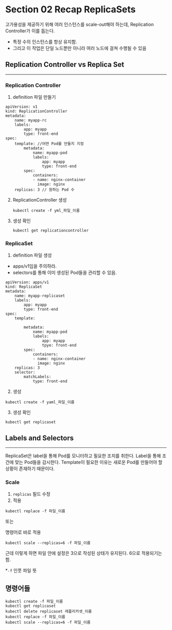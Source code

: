 # Section 02 Recap ReplicaSets

고가용성을 제공하기 위해 여러 인스턴스를 scale-out해야 하는데, Replication Controller가 이를 돕는다.
- 특정 수의 인스턴스를 항상 유지함.
- 그리고 이 작업은 단일 노드뿐만 아니라 여러 노드에 걸쳐 수행될 수 있음

## Replication Controller vs Replica Set
***
### Replication Controller
1. definition 파일 만들기
~~~
apiVersion: v1
kind: ReplicationController
metadata:
    name: myapp-rc
    labels:
        app: myapp
        type: front-end
spec:
    template: //어떤 Pod를 만들지 지정
        metadata:
            name: myapp-pod
            labels:
                app: myapp
                type: front-end
        spec:
            containers:
            - name: nginx-container
              image: nginx
    replicas: 3 // 원하는 Pod 수
~~~
2. ReplicationController 생성
    ~~~
   kubectl create -f yml_파일_이름
   ~~~
3. 생성 확인
   ~~~
   kubectl get replicationcontroller
   ~~~
   
### ReplicaSet
1. definition 파일 생성
- apps/v1임을 주의하라.
- selectors를 통해 이미 생성된 Pod들을 관리할 수 있음.
~~~
apiVersion: apps/v1
kind: ReplicaSet
metadata:
    name: myapp-replicaset
    labels:
        app: myapp
        type: front-end
spec:
    template:
        
        metadata:
            name: myapp-pod
            labels:
                app: myapp
                tpye: front-end
        spec:
            containers:
            - name: nginx-container
              image: nginx
    replicas: 3
    selector:
        matchLabels:
            type: front-end
~~~
2. 생성
~~~
kubectl create -f yaml_파일_이름
~~~
3. 생성 확인
~~~
kubectl get replicaset
~~~

## Labels and Selectors
***
ReplicaSet은 label을 통해 Pod를 모니터하고 필요한 조치를 취한다. Label을 통해 조건에 맞는 Pod들을 감시한다.
Template이 필요한 이유는 새로운 Pod를 만들어야 할 상황이 존재하기 때문이다.

### Scale
1. `replicas` 필드 수정
2. 적용
~~~
kubectl replace -f 파일_이름
~~~

또는

명령어로 바로 적용
~~~
kubectl scale --replicas=6 -f 파일_이름
~~~
근데 이렇게 하면 파일 안에 설정은 3으로 작성된 상태가 유지된다. 6으로 적용되기는 함.

*`-f` 인풋 파일 뜻

## 명령어들
~~~
kubectl create -f 파일_이름
kubectl get replicaset
kubectl delete replicaset 레플리카셋_이름
kubectl replace -f 파일_이름
kubectl scale --replicas=6 -f 파일_이름
~~~
